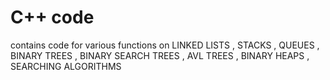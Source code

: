 # C++ code
contains code for various functions on LINKED LISTS , STACKS , QUEUES , BINARY TREES , BINARY SEARCH TREES , AVL TREES , BINARY HEAPS , SEARCHING ALGORITHMS
